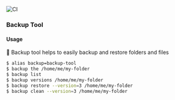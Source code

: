 ![CI](https://github.com/ant1k9/backup-tool/workflows/tests/badge.svg)

### Backup Tool

#### Usage

🧰 Backup tool helps to easily backup and restore folders and files

```bash
$ alias backup=backup-tool
$ backup the /home/me/my-folder
$ backup list
$ backup versions /home/me/my-folder
$ backup restore --version=3 /home/me/my-folder
$ backup clean --version=3 /home/me/my-folder
```
